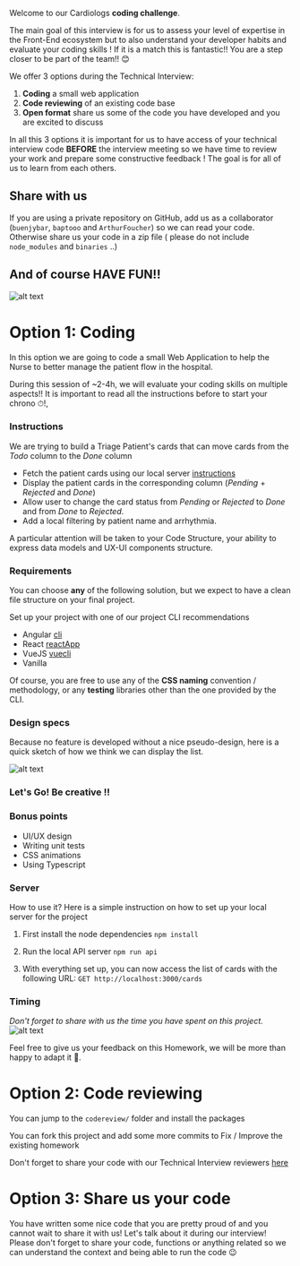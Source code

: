 Welcome to our Cardiologs **coding challenge**.

The main goal of this interview is for us to assess your level of expertise in the Front-End ecosystem but to also understand your developer habits and evaluate your coding skills ! 
If it is a match this is fantastic!! You are a step closer to be part of the team!! :blush:

We offer 3 options during the Technical Interview: 
 1. **Coding** a small web application
 2. **Code reviewing** of an existing code base
 3. **Open format** share us some of the code you have developed and you are excited to discuss

In all this 3 options it is important for us to have access of your technical interview code **BEFORE** the interview meeting so we have time to review your work and prepare some constructive feedback ! 
The goal is for all of us to learn from each others.  

## Share with us
If you are using a private repository on GitHub, add us as a collaborator (`buenjybar`, `baptooo` and `ArthurFoucher`) so we can read your code. 
Otherwise share us your code in a zip file ( please do not include `node_modules` and `binaries` ..)

## And of course HAVE FUN!!
![alt text][sponge]


# Option 1: Coding

In this option we are going to code a small Web Application to help the Nurse to better manage the patient flow in the hospital.  

During this session of ~2-4h, we will evaluate your coding skills on multiple aspects!!
It is important to read all the instructions before to start your chrono ⏱!,

### Instructions
We are trying to build a Triage Patient's cards that can move cards from the _Todo_ column to the _Done_ column
  - Fetch the patient cards using our local server [instructions](#Server)
  - Display the patient cards in the corresponding column (_Pending_ + _Rejected_ and _Done_)
  - Allow user to change the card status from _Pending_ or _Rejected_ to _Done_ and from _Done_ to _Rejected_.
  - Add a local filtering by patient name and arrhythmia.
  
A particular attention will be taken to your Code Structure, your ability to express data models and UX-UI components structure.

### Requirements
You can choose **any** of the following solution, but we expect to have a clean file structure on your final project.

Set up your project with one of our project CLI recommendations
- Angular [cli](https://cli.angular.io/)
- React [reactApp](https://create-react-app.dev/docs/getting-started/)
- VueJS [vuecli](https://cli.vuejs.org/)
- Vanilla

Of course, you are free to use any of the **CSS naming** convention / methodology, or any **testing** libraries other than the one provided by the CLI.

### Design specs
Because no feature is developed without a nice pseudo-design, here is a quick sketch of how we think we can display the list. 

![alt text][design]


### Let's Go! Be **creative** !!

### Bonus points
- UI/UX design
- Writing unit tests
- CSS animations
- Using Typescript

### Server
How to use it?
Here is a simple instruction on how to set up your local server for the project

1. First install the node dependencies
    `npm install`

2. Run the local API server
    `npm run api`

3. With everything set up, you can now access the list of cards with the following URL:
    `GET http://localhost:3000/cards`


### Timing
*Don't forget to share with us the time you have spent on this project.*
![alt text][rabbit]


Feel free to give us your feedback on this Homework, we will be more than happy to adapt it :blue_heart:.


# Option 2: Code reviewing

You can jump to the `codereview/` folder and install the packages

You can fork this project and add some more commits to Fix / Improve the existing homework

Don't forget to share your code with our Technical Interview reviewers [here](#share-with-us)

# Option 3: Share us your code

You have written some nice code that you are pretty proud of and you cannot wait to share it with us!
Let's talk about it during our interview! 
Please don't forget to share your code, functions or anything related so we can understand the context and being able to run the code :wink:


[design]: https://github.com/CardioLogs/card-triage/raw/master/images/design.png
[sponge]: https://github.com/CardioLogs/card-triage/raw/master/images/sponge.gif
[rabbit]: https://github.com/CardioLogs/card-triage/raw/master/images/wonderland.gif